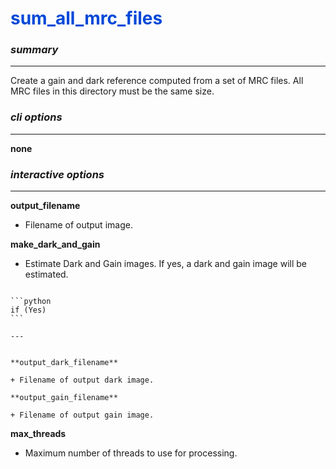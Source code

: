 # <span style="color: #0048d8">**sum_all_mrc_files**</span>

### *summary*
---

Create a gain and dark reference computed from a set of MRC files. All MRC files in this directory must be the same size.

### *cli options*
---

**none**
### *interactive options*
---


**output_filename**		

+ Filename of output image.

**make_dark_and_gain**			

+ Estimate Dark and Gain images. If yes, a dark and gain image will be estimated.

````{panels}

```python
if (Yes)
```

---


**output_dark_filename**		

+ Filename of output dark image.

**output_gain_filename**		

+ Filename of output gain image.

````

**max_threads**

+ Maximum number of threads to use for processing.
